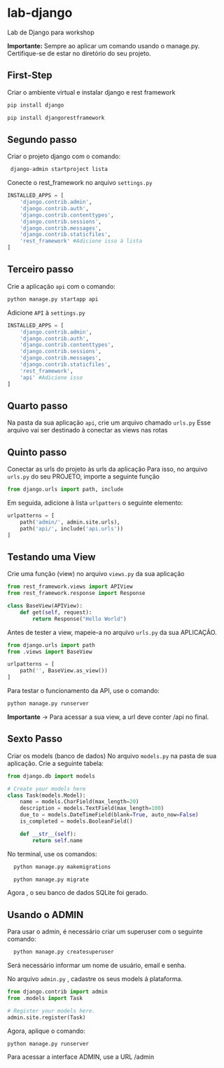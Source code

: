 # lab-django
Lab de Django para workshop 

**Importante:** Sempre ao aplicar um comando usando o manage.py. Certifique-se de estar no diretório do seu projeto.
## First-Step 
Criar o ambiente virtual e instalar django e rest framework
```bash
pip install django
```
```bash
pip install djangorestframework
```

## Segundo passo
Criar o projeto django com o comando:
```bash
 django-admin startproject lista
```
Conecte o rest_framework no arquivo `settings.py`

```python
INSTALLED_APPS = [
    'django.contrib.admin',
    'django.contrib.auth',
    'django.contrib.contenttypes',
    'django.contrib.sessions',
    'django.contrib.messages',
    'django.contrib.staticfiles',
    'rest_framework' #Adicione isso à lista
]
```

## Terceiro passo
Crie a aplicação `api` com o comando:
```bash
python manage.py startapp api
```
Adicione `API` à `settings.py`
```python
INSTALLED_APPS = [
    'django.contrib.admin',
    'django.contrib.auth',
    'django.contrib.contenttypes',
    'django.contrib.sessions',
    'django.contrib.messages',
    'django.contrib.staticfiles',
    'rest_framework',
    'api' #Adicione isso
]
```

## Quarto passo 
Na pasta da sua aplicação `api`, crie um arquivo chamado `urls.py`
Esse arquivo vai ser destinado à conectar as views nas rotas

## Quinto passo
Conectar as urls do projeto às urls da aplicação 
Para isso, no arquivo `urls.py` do seu PROJETO, importe a seguinte função
```python
from django.urls import path, include
```
Em seguida, adicione à lista `urlpatters` o seguinte elemento:
```python
urlpatterns = [
    path('admin/', admin.site.urls),
    path('api/', include('api.urls'))
]
```

## Testando uma View
Crie uma função (view) no arquivo `views.py` da sua aplicação
```python
from rest_framework.views import APIView
from rest_framework.response import Response

class BaseView(APIView):
    def get(self, request):
        return Response("Hello World")
```

Antes de tester a view, mapeie-a no arquivo `urls.py` da sua APLICAÇÃO.
```python
from django.urls import path
from .views import BaseView

urlpatterns = [
    path('', BaseView.as_view())
]

```

Para testar o funcionamento da API, use o comando:
```bash
python manage.py runserver
```
**Importante** -> Para acessar a sua view, a url deve conter /api no final. 

## Sexto Passo
Criar os models (banco de dados) 
No arquivo `models.py` na pasta de sua aplicação. Crie a seguinte tabela: 
```python
from django.db import models

# Create your models here
class Task(models.Model):
    name = models.CharField(max_length=20)
    description = models.TextField(max_length=100)
    due_to = models.DateTimeField(blank=True, auto_now=False)
    is_completed = models.BooleanField()

    def __str__(self):
        return self.name

```
No terminal, use os comandos:
```bash
  python manage.py makemigrations
```
```bash
  python manage.py migrate
```
Agora , o seu banco de dados SQLite foi gerado.

## Usando o ADMIN

Para usar o admin, é necessário criar um superuser com o seguinte comando:

```bash
  python manage.py createsuperuser
```
Será necessário informar um nome de usuário, email e senha.

No arquivo `admin.py` , cadastre os seus models á plataforma.
```python
from django.contrib import admin
from .models import Task

# Register your models here.
admin.site.register(Task)
```

Agora, aplique o comando: 
```bash
python manage.py runserver
```

Para acessar a interface ADMIN, use a URL /admin




